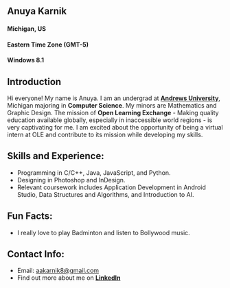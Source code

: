 ## Anuya Karnik
#### **Michigan, US**
#### **Eastern Time Zone (GMT-5)**
#### **Windows 8.1**

## Introduction
Hi everyone! My name is Anuya. I am an undergrad at **[Andrews University](https://www.andrews.edu/)**, Michigan majoring in **Computer Science**. My minors are Mathematics and Graphic Design.
The mission of **Open Learning Exchange** - Making quality education available globally, especially in inaccessible world regions - is very captivating for me. I am excited about the opportunity of being a virtual intern at OLE and contribute to its mission while developing my skills.

## Skills and Experience:
- Programming in C/C++, Java, JavaScript, and Python.
- Designing in Photoshop and InDesign.
- Relevant coursework includes Application Development in Android Studio, Data Structures and Algorithms, and Introduction to AI.

## Fun Facts:
- I really love to play Badminton and listen to Bollywood music.

## Contact Info:
- Email: aakarnik8@gmail.com
- Find out more about me on **[LinkedIn](https://www.linkedin.com/in/anuya-karnik-7a9515b5)**
